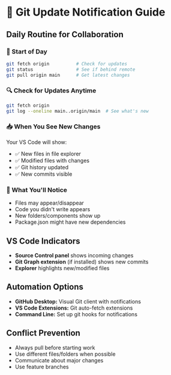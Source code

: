 # 🔔 Git Update Notification Guide

## Daily Routine for Collaboration

### 🌅 Start of Day
```bash
git fetch origin          # Check for updates
git status                # See if behind remote
git pull origin main      # Get latest changes
```

### 🔍 Check for Updates Anytime
```bash
git fetch origin
git log --oneline main..origin/main  # See what's new
```

### 📥 When You See New Changes
Your VS Code will show:
- ✅ New files in file explorer
- ✅ Modified files with changes
- ✅ Git history updated
- ✅ New commits visible

### 🚨 What You'll Notice
- Files may appear/disappear
- Code you didn't write appears
- New folders/components show up
- Package.json might have new dependencies

## VS Code Indicators
- **Source Control panel** shows incoming changes
- **Git Graph extension** (if installed) shows new commits
- **Explorer** highlights new/modified files

## Automation Options
- **GitHub Desktop:** Visual Git client with notifications
- **VS Code Extensions:** Git auto-fetch extensions
- **Command Line:** Set up git hooks for notifications

## Conflict Prevention
- Always pull before starting work
- Use different files/folders when possible
- Communicate about major changes
- Use feature branches
